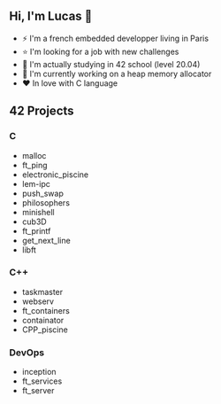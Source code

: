## Hi, I'm Lucas 👋

- ⚡ I'm a french embedded developper living in Paris
- ⭐ I'm looking for a job with new challenges
- 🔭 I'm actually studying in 42 school (level 20.04)
- 🚀 I'm currently working on a heap memory allocator
- ❤️ In love with C language

## 42 Projects

### C
- malloc
- ft_ping
- electronic_piscine
- lem-ipc
- push_swap
- philosophers
- minishell
- cub3D
- ft_printf
- get_next_line
- libft
### C++
- taskmaster
- webserv
- ft_containers
- containator
- CPP_piscine
### DevOps
- inception
- ft_services
- ft_server





















<!--
**llefranc/llefranc** is a ✨ _special_ ✨ repository because its `README.md` (this file) appears on your GitHub profile.

Here are some ideas to get you started:

- 🔭 I’m currently working on ...
- 🌱 I’m currently learning ...
- 👯 I’m looking to collaborate on ...
- 🤔 I’m looking for help with ...
- 💬 Ask me about ...
- 📫 How to reach me: ...
- 😄 Pronouns: ...
- ⚡ Fun fact: ...
-->

